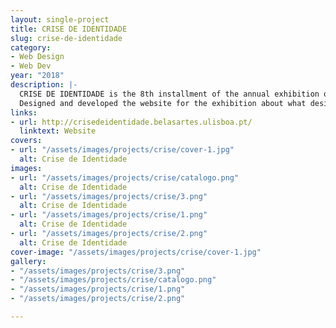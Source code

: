 ```yaml
---
layout: single-project
title: CRISE DE IDENTIDADE
slug: crise-de-identidade
category:
- Web Design
- Web Dev
year: "2018"
description: |-
  CRISE DE IDENTIDADE is the 8th installment of the annual exhibition of the Communication Design B.A. graduates of the Faculty of Fine-Arts of the University of Lisbon.
  Designed and developed the website for the exhibition about what design means in this generation, alongside six other selected course finalists.
links:
- url: http://crisedeidentidade.belasartes.ulisboa.pt/
  linktext: Website
covers:
- url: "/assets/images/projects/crise/cover-1.jpg"
  alt: Crise de Identidade
images:
- url: "/assets/images/projects/crise/catalogo.png"
  alt: Crise de Identidade
- url: "/assets/images/projects/crise/3.png"
  alt: Crise de Identidade
- url: "/assets/images/projects/crise/1.png"
  alt: Crise de Identidade
- url: "/assets/images/projects/crise/2.png"
  alt: Crise de Identidade
cover-image: "/assets/images/projects/crise/cover-1.jpg"
gallery:
- "/assets/images/projects/crise/3.png"
- "/assets/images/projects/crise/catalogo.png"
- "/assets/images/projects/crise/1.png"
- "/assets/images/projects/crise/2.png"

---
```

